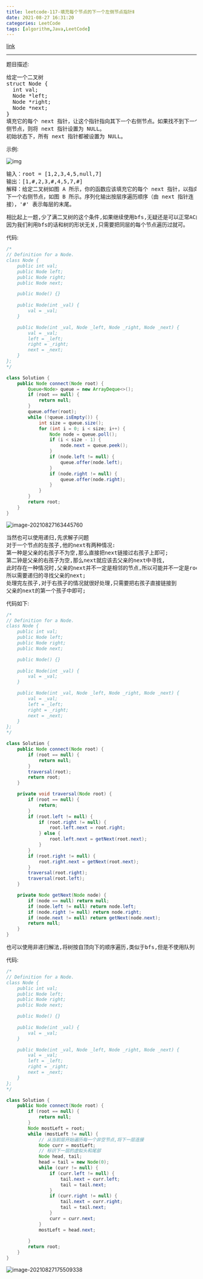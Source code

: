 ```yaml
---
title: leetcode-117-填充每个节点的下一个左侧节点指针Ⅱ
date: 2021-08-27 16:31:20
categories: LeetCode
tags: [algorithm,Java,LeetCode]
---
```


[link](https://leetcode-cn.com/problems/populating-next-right-pointers-in-each-node-ii/submissions/)

<hr/>

题目描述:

<pre>
给定一个二叉树
struct Node {
  int val;
  Node *left;
  Node *right;
  Node *next;
}
填充它的每个 next 指针，让这个指针指向其下一个右侧节点。如果找不到下一个右
侧节点，则将 next 指针设置为 NULL。
初始状态下，所有 next 指针都被设置为 NULL。
</pre>

示例:

![img](https://gitee.com/cao_ziqiang/img/raw/master/20210827163245.png)

<pre>
输入：root = [1,2,3,4,5,null,7]
输出：[1,#,2,3,#,4,5,7,#]
解释：给定二叉树如图 A 所示，你的函数应该填充它的每个 next 指针，以指向其
下一个右侧节点，如图 B 所示。序列化输出按层序遍历顺序（由 next 指针连
接），'#' 表示每层的末尾。
</pre>

<pre>
相比起上一题,少了满二叉树的这个条件,如果继续使用bfs,无疑还是可以正常AC的
因为我们利用bfs的话和树的形状无关,只需要把同层的每个节点遍历过就可。
</pre>

代码:

```java
/*
// Definition for a Node.
class Node {
    public int val;
    public Node left;
    public Node right;
    public Node next;

    public Node() {}
    
    public Node(int _val) {
        val = _val;
    }

    public Node(int _val, Node _left, Node _right, Node _next) {
        val = _val;
        left = _left;
        right = _right;
        next = _next;
    }
};
*/

class Solution {
    public Node connect(Node root) {
        Queue<Node> queue = new ArrayDeque<>();
        if (root == null) {
            return null;
        }
        queue.offer(root);
        while (!queue.isEmpty()) {
            int size = queue.size();
            for (int i = 0; i < size; i++) {
                Node node = queue.poll();
                if (i < size - 1) {
                    node.next = queue.peek();
                }
                if (node.left != null) {
                    queue.offer(node.left);
                }
                if (node.right != null) {
                    queue.offer(node.right);
                }
            }
        }
        return root;
    }
}
```

![image-20210827163445760](https://gitee.com/cao_ziqiang/img/raw/master/20210827163445.png)

<pre>
当然也可以使用递归,先求解子问题
对于一个节点的左孩子,他的next有两种情况:
第一种是父亲的右孩子不为空,那么直接把next链接过右孩子上即可;
第二钟是父亲的右孩子为空,那么next就应该去父亲的next中寻找,
此时存在一种情况时,父亲的next并不一定是相邻的节点,所以可能并不一定是root.next;
所以需要递归的寻找父亲的next;
处理完左孩子,对于右孩子的情况就很好处理,只需要把右孩子直接链接到
父亲的next的第一个孩子中即可;
</pre>

代码如下:

```java
/*
// Definition for a Node.
class Node {
    public int val;
    public Node left;
    public Node right;
    public Node next;

    public Node() {}
    
    public Node(int _val) {
        val = _val;
    }

    public Node(int _val, Node _left, Node _right, Node _next) {
        val = _val;
        left = _left;
        right = _right;
        next = _next;
    }
};
*/

class Solution {
    public Node connect(Node root) {
        if (root == null) {
            return null;
        }
        traversal(root);
        return root;
    }

    private void traversal(Node root) {
        if (root == null) {
            return;
        }
        if (root.left != null) {
            if (root.right != null) {
                root.left.next = root.right;
            } else {
                root.left.next = getNext(root.next);
            }
        }
        if (root.right != null) {
            root.right.next = getNext(root.next);
        }
        traversal(root.right);
        traversal(root.left);
    }

    private Node getNext(Node node) {
        if (node == null) return null;
        if (node.left != null) return node.left;
        if (node.right != null) return node.right;
        if (node.next != null) return getNext(node.next);
        return null;
    }
}
```

<pre>
也可以使用非递归解法,将树按自顶向下的顺序遍历,类似于bfs,但是不使用队列
</pre>

代码:

```java
/*
// Definition for a Node.
class Node {
    public int val;
    public Node left;
    public Node right;
    public Node next;

    public Node() {}
    
    public Node(int _val) {
        val = _val;
    }

    public Node(int _val, Node _left, Node _right, Node _next) {
        val = _val;
        left = _left;
        right = _right;
        next = _next;
    }
};
*/

class Solution {
    public Node connect(Node root) {
        if (root == null) {
            return null;
        }
        Node mostLeft = root;
        while (mostLeft != null) {
            // 从当前层开始遍历每一个非空节点,将下一层连接
            Node curr = mostLeft;
            // 标识下一层的虚拟头和尾部
            Node head, tail;
            head = tail = new Node(0);
            while (curr != null) {
                if (curr.left != null) {
                    tail.next = curr.left;
                    tail = tail.next;
                }
                if (curr.right != null) {
                    tail.next = curr.right;
                    tail = tail.next;
                }
                curr = curr.next;
            }
            mostLeft = head.next;
            
        }
        return root;
    }
}
```

![image-20210827175509338](https://gitee.com/cao_ziqiang/img/raw/master/20210827175509.png)

